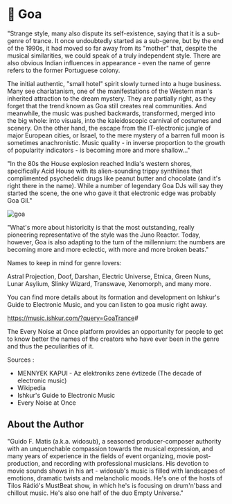 # 🎵 Goa

"Strange style, many also dispute its self-existence, saying that it is a
sub-genre of trance. It once undoubtedly started as a sub-genre, but by the end
of the 1990s, it had moved so far away from its "mother" that, despite the
musical similarities, we could speak of a truly independent style. There are
also obvious Indian influences in appearance - even the name of genre refers to
the former Portuguese colony.

The initial authentic, "small hotel" spirit slowly turned into a huge business.
Many see charlatanism, one of the manifestations of the Western man's inherited
attraction to the dream mystery. They are partially right, as they forget that
the trend known as Goa still creates real communities. And meanwhile, the music
was pushed backwards, transformed, merged into the big whole: into visuals, into
the kaleidoscopic carnival of costumes and scenery. On the other hand, the
escape from the IT-electronic jungle of major European cities, or Israel, to the
mere mystery of a barren full moon is sometimes anachronistic. Music quality -
in inverse proportion to the growth of popularity indicators - is becoming more
and more shallow…"

"In the 80s the House explosion reached India's western shores, specifically
Acid House with its alien-sounding trippy synthlines that complimented
psychedelic drugs like peanut butter and chocolate (and it's right there in the
name). While a number of legendary Goa DJs will say they started the scene, the
one who gave it that electronic edge was probably Goa Gil."

![goa](_static/images/goa/goa.jpeg)

"What's more about historicity is that the most outstanding, really pioneering
representative of the style was the Juno Reactor. Today, however, Goa is also
adapting to the turn of the millennium: the numbers are becoming more and more
eclectic, with more and more broken beats."

Names to keep in mind for genre lovers:

Astral Projection, Doof, Darshan, Electric Universe, Etnica, Green Nuns, Lunar
Asylium, Slinky Wizard, Transwave, Xenomorph, and many more.

You can find more details about its formation and development on Ishkur's Guide
to Electronic Music, and you can listen to goa music right away.

<https://music.ishkur.com/?query=GoaTrance>#

The Every Noise at Once platform provides an opportunity for people to get to
know better the names of the creators who have ever been in the genre and thus
the peculiarities of it.

Sources :

- MENNYEK KAPUI - Az elektroniks zene évtizede (The decade of electronic music)
- Wikipedia
- Ishkur's Guide to Electronic Music
- Every Noise at Once

## About the Author

"Guido F. Matis (a.k.a. widosub), a seasoned producer-composer authority with an
unquenchable compassion towards the musical expression, and many years of
experience in the fields of event organizing, movie post-production, and
recording with professional musicians. His devotion to movie sounds shows in his
art - widosub's music is filled with landscapes of emotions, dramatic twists and
melancholic moods. He's one of the hosts of Tilos Rádió's MustBeat show, in
which he's is focusing on drum'n'bass and chillout music. He's also one half of
the duo Empty Universe."
